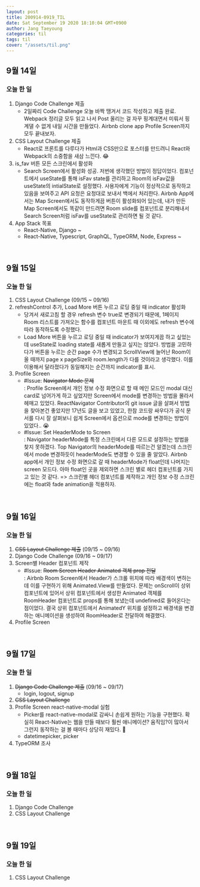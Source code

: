 ```yaml
---
layout: post
title: 200914-0919_TIL
date: Sat September 19 2020 18:10:04 GMT+0900
author: Jang Taeyoung
categories: til
tags: til
cover: "/assets/til.png"
---
```


## 9월 14일

### 오늘 한 일

1. Django Code Challenge 제출
   - 2일짜리 Code Challenge 오늘 바짝 땡겨서 코드 작성하고 제출 완료. Webpack 정리글 모두 읽고 나서 Post 올리는 걸 자꾸 핑계대면서 미뤄서 핑계댈 수 없게 내일 시간을 만들었다. Airbnb clone app Profile Screen까지 모두 끝내보자.
2. CSS Layout Challenge 제출
   - React로 프론트를 다루다가 Html과 CSS만으로 포스터를 만드려니 React와 Webpack의 소중함을 새삼 느낀다. 😂
3. is_fav 버튼 모든 스크린에서 활성화
   - Search Screen에서 활성화 성공. 저번에 생각했던 방법이 정답이었다. 컴포넌트에서 useState를 통해 isFav state를 관리하고 Room의 isFav값을 useState의 intialState로 설정했다. 사용자에게 기능이 정상적으로 동작하고 있음을 보여주고 API 요청은 요청대로 보내서 백에서 처리한다. Airbnb App에서는 Map Screen에서도 동작하게끔 버튼이 활성화되어 있는데, 내가 만든 Map Screen에서도 똑같이 만드려면 Room slide를 컴포넌트로 분리해내서 Search Screen처럼 isFav를 useState로 관리하면 될 것 같다.
4. App Stack 목표
   - React-Native, Django ~
   - React-Native, Typescript, GraphQL, TypeORM, Node, Express ~

<br />

## 9월 15일

### 오늘 한 일

1. CSS Layout Challenge (09/15 ~ 09/16)
2. refreshControl 추가, Load More 버튼 누르고 로딩 중일 때 indicator 활성화
   - 당겨서 새로고침 할 경우 refresh 변수 true로 변경되기 때문에, 1페이지 Room 리스트를 가져오는 함수를 컴포넌트 마운트 때 이외에도 refresh 변수에 따라 동작하도록 수정했다.
   - Load More 버튼을 누르고 로딩 중일 때 indicator가 보여지게끔 하고 싶었는데 useState로 loading state를 새롭게 만들고 싶지는 않았다. 방법을 고민하다가 버튼을 누르는 순간 page 수가 변경되고 ScrollView에 늘어난 Room이 올 때까지 page x pageSize와 room.length가 다를 것이라고 생각했다. 이를 이용해서 달라졌다가 동일해지는 순간까지 indicator를 표시.
3. Profile Screen
   - #Issue: ~~Navigator Mode 문제~~ <br /> : Profile Screen에서 개인 정보 수정 화면으로 할 때 메인 모드인 modal 대신 card로 넘어가게 하고 싶었지만 Screen에서 mode를 변경하는 방법을 몰라서 헤매고 있었다. ReactNavigator Contributor의 git issue 글을 살펴서 방법을 찾아본건 좋았지만 17년도 글을 보고 있었고, 한참 코드랑 싸우다가 공식 문서를 다시 잘 살펴보니 쉽게 Screen에서 옵션으로 mode를 변경하는 방법이 있었다.. 😭
   - #Issue: Set HeaderMode to Screen <br /> : Navigator headerMode를 특정 스크린에서 다른 모드로 설정하는 방법을 찾지 못하겠다. Top Navigator의 headerMode를 따르는건 알겠는데 스크린에서 mode 변경하듯이 headerMode도 변경할 수 있을 줄 알았다. Airbnb app에서 개인 정보 수정 화면으로 갈 때 headerMode가 float인데 나머지는 screen 모드다. 아마 float인 곳을 제외하면 스크린 별로 헤더 컴포넌트를 가지고 있는 것 같다. => 스크린별 헤더 컴포넌트를 제작하고 개인 정보 수정 스크린에는 float와 fade animation을 적용하자.

<br />

## 9월 16일

### 오늘 한 일

1. ~~CSS Layout Challenge 제출~~ (09/15 ~ 09/16)
2. Django Code Challenge (09/16 ~ 09/17)
3. Screen별 Header 컴포넌트 제작
   - #Issue: ~~Room Screen Header Animated 객체 prop 전달~~ <br /> : Airbnb Room Screen에서 Header가 스크롤 위치에 따라 배경색이 변하는데 이를 구현하기 위해 Animated.View를 만들었다. 문제는 onScroll이 상위 컴포넌트에 있어서 상위 컴포넌트에서 생성한 Animated 객체를 RoomHeader 컴포넌트로 props를 통해 보냈는데 undefined로 들어온다는 점이었다. 결국 상위 컴포넌트에서 AnimatedY 위치를 설정하고 배경색을 변경하는 애니메이션을 생성하여 RoomHeader로 전달하여 해결했다.
4. Profile Screen

<br />

## 9월 17일

### 오늘 한 일

1. ~~Django Code Challenge 제출~~ (09/16 ~ 09/17)
   - login, logout, signup
2. ~~CSS Layout Challenge~~
3. Profile Screen react-native-modal 실험
   - Picker를 react-native-modal로 감싸니 손쉽게 원하는 기능을 구현했다. 확실히 React-Native는 웹을 만들 때보다 훨씬 애니메이션? 움직임?이 많아서 그런지 동작하는 걸 볼 때마다 상당히 재밌다. 😤
   - datetimepicker, picker
4. TypeORM 조사

<br />

## 9월 18일

### 오늘 한 일

1. Django Code Challenge
2. CSS Layout Challenge

<br />

## 9월 19일

### 오늘 한 일

1. CSS Layout Challenge
